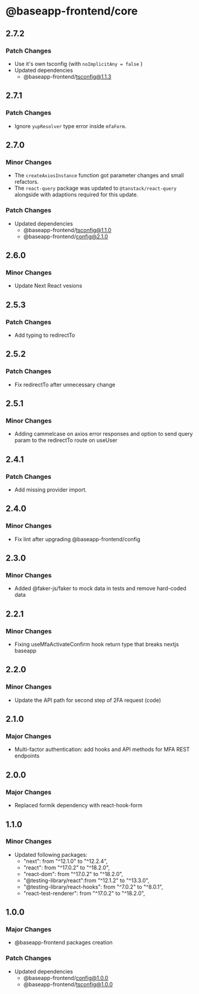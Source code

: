 # @baseapp-frontend/core

## 2.7.2

### Patch Changes

- Use it's own tsconfig (with `noImplicitAny = false` )
- Updated dependencies
  - @baseapp-frontend/tsconfig@1.1.3

## 2.7.1

### Patch Changes

- Ignore `yupResolver` type error inside `mfaForm`.

## 2.7.0

### Minor Changes

- The `createAxiosInstance` function got parameter changes and small refactors.
- The `react-query` package was updated to `@tanstack/react-query` alongside with adaptions required for this update.

### Patch Changes

- Updated dependencies
  - @baseapp-frontend/tsconfig@1.1.0
  - @baseapp-frontend/config@2.1.0

## 2.6.0

### Minor Changes

- Update Next React vesions

## 2.5.3

### Patch Changes

- Add typing to redirectTo

## 2.5.2

### Patch Changes

- Fix redirectTo after unnecessary change

## 2.5.1

### Minor Changes

- Adding cammelcase on axios error responses and option to send query param to the redirectTo route on useUser

## 2.4.1

### Patch Changes

- Add missing provider import.

## 2.4.0

### Minor Changes

- Fix lint after upgrading @baseapp-frontend/config

## 2.3.0

### Minor Changes

- Added @faker-js/faker to mock data in tests and remove hard-coded data

## 2.2.1

### Minor Changes

- Fixing useMfaActivateConfirm hook return type that breaks nextjs baseapp

## 2.2.0

### Minor Changes

- Update the API path for second step of 2FA request (code)

## 2.1.0

### Major Changes

- Multi-factor authentication: add hooks and API methods for MFA REST endpoints

## 2.0.0

### Major Changes

- Replaced formik dependency with react-hook-form

## 1.1.0

### Minor Changes

- Updated following packages:
  - "next": from "^12.1.0" to "^12.2.4",
  - "react": from "^17.0.2" to "^18.2.0",
  - "react-dom": from "^17.0.2" to "^18.2.0",
  - "@testing-library/react":from "^12.1.2" to "^13.3.0",
  - "@testing-library/react-hooks": from "^7.0.2" to "^8.0.1",
  - "react-test-renderer": from "^17.0.2" to "^18.2.0",

## 1.0.0

### Major Changes

- @baseapp-frontend packages creation

### Patch Changes

- Updated dependencies
  - @baseapp-frontend/config@1.0.0
  - @baseapp-frontend/tsconfig@1.0.0
